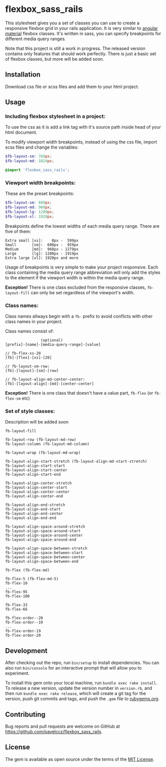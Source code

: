 # flexbox_sass_rails

This stylesheet gives you a set of classes you can use to create a responsive flexbox grid in your rails application. It is very similar to [angular material](https://material.angularjs.org) flexbox classes. It's written in sass, you can specify breakpoints for different media query ranges.

Note that this project is still a work in progress. The released version contains only features that should work perfectly. There is just a basic set of flexbox classes, but more will be added soon.

## Installation

Download css file or scss files and add them to your html project.

## Usage

### Including flexbox stylesheet in a project:

To use the css as it is add a link tag with it's source path inside head of your html document.

To modify viewport width breakpoints, instead of using the css file, import scss files and change the variables:

``` scss
$fb-layout-sm: 768px;
$fb-layout-md: 1024px;

@import 'flexbox_sass_rails';
```

### Viewport width breakpoints:

These are the preset breakpoints:

``` scss
$fb-layout-sm: 600px;
$fb-layout-md: 960px;
$fb-layout-lg: 1280px;
$fb-layout-xl: 1920px;
```

Breakpoints define the lowest widths of each media query range. There are five of them:

```
Extra small [xs]:    0px -  599px
Small       [sm]:  600px -  959px
Medium      [md]:  960px - 1279px
Large       [lg]: 1280px - 1919px
Extra large [xl]: 1920px and more
```

Usage of breakpoints is very simple to make your project responsive. Each class containing the media query range abbreviation will only add the styles to the element if the viewport width is within the media query range.

**Exception!** There is one class excluded from the responsive classes, `fb-layout-fill` can only be set regardless of the viewport's width.

### Class names:

Class names allways begin with a `fb-` prefix to avoid conflicts with other class names in your project.

Class names consist of:

```
                (optional)
[prefix]-[name]-[media-query-range]-[value]

// fb-flex-xs-20
[fb]-[flex]-[xs]-[20]

// fb-layout-sm-row:
[fb]-[layout]-[sm]-[row]

// fb-layout-align-md-center-center:
[fb]-[layout-align]-[md]-[center-center]
```

**Exception!** There is one class that doesn't have a value part, `fb-flex` (or `fb-flex-sm` etc)

### Set of style classes:

Description will be added soon

```
fb-layout-fill

fb-layout-row (fb-layout-md-row)
fb-layout-column (fb-layout-md-column)

fb-layout-wrap (fb-layout-md-wrap)

fb-layout-align-start-stretch (fb-layout-align-md-start-stretch)
fb-layout-align-start-start
fb-layout-align-start-center
fb-layout-align-start-end

fb-layout-align-center-stretch
fb-layout-align-center-start
fb-layout-align-center-center
fb-layout-align-center-end

fb-layout-align-end-stretch
fb-layout-align-end-start
fb-layout-align-end-center
fb-layout-align-end-end

fb-layout-align-space-around-stretch
fb-layout-align-space-around-start
fb-layout-align-space-around-center
fb-layout-align-space-around-end

fb-layout-align-space-between-stretch 
fb-layout-align-space-between-start
fb-layout-align-space-between-center
fb-layout-align-space-between-end

fb-flex (fb-flex-md)

fb-flex-5 (fb-flex-md-5)
fb-flex-10
...
fb-flex-95
fb-flex-100

fb-flex-33
fb-flex-66

fb-flex-order--20
fb-flex-order--19
...
fb-flex-order-19
fb-flex-order-20
```

## Development

After checking out the repo, run `bin/setup` to install dependencies. You can also run `bin/console` for an interactive prompt that will allow you to experiment.

To install this gem onto your local machine, run `bundle exec rake install`. To release a new version, update the version number in `version.rb`, and then run `bundle exec rake release`, which will create a git tag for the version, push git commits and tags, and push the `.gem` file to [rubygems.org](https://rubygems.org).

## Contributing

Bug reports and pull requests are welcome on GitHub at https://github.com/pavelccz/flexbox_sass_rails.


## License

The gem is available as open source under the terms of the [MIT License](http://opensource.org/licenses/MIT).

